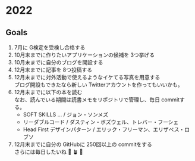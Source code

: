 # 2022

## Goals
1. 7月に G検定を受検し合格する
2. 10月末までに作りたいアプリケーションの候補を 3つ挙げる
3. 10月末までに自分のブログを開設する
4. 12月末までに記事を 8つ投稿する
5. 12月末までに対外活動で使えるようなイケてる写真を用意する  
ブログ開設もできたなら新しい Twitterアカウントを作ってもいいかも。
1. 12月末までに以下の本を読む  
なお、読んでいる期間は読書メモをリポジトリで管理し、毎日 commitする。
    - SOFT SKILLS ... / ジョン・ソンメズ
    - リーダブルコード / ダスティン・ボズウェル、トレバー・フーシェ
    - Head First デザインパターン / エリック・フリーマン、エリザベス・ロブソ
1. 12月末までに自分の GitHubに 250回以上の commitをする  
さらには毎日したいね 🌱 🪴 🌷

